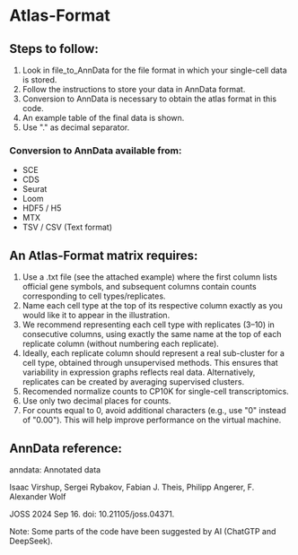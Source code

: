 # Atlas-Format

## Steps to follow:
1. Look in file_to_AnnData for the file format in which your single-cell data is stored.
2. Follow the instructions to store your data in AnnData format.
3. Conversion to AnnData is necessary to obtain the atlas format in this code.
4. An example table of the final data is shown.
5. Use "." as decimal separator.

### Conversion to AnnData available from:

- SCE
- CDS 
- Seurat
- Loom 
- HDF5 / H5
- MTX 
- TSV / CSV (Text format)

## An Atlas-Format matrix requires:
1. Use a .txt file (see the attached example) where the first column lists official gene symbols, and subsequent columns contain counts corresponding to cell types/replicates.
2. Name each cell type at the top of its respective column exactly as you would like it to appear in the illustration.
3. We recommend representing each cell type with replicates (3–10) in consecutive columns, using exactly the same name at the top of each replicate column (without numbering each replicate).
4. Ideally, each replicate column should represent a real sub-cluster for a cell type, obtained through unsupervised methods. This ensures that variability in expression graphs reflects real data. Alternatively, replicates can be created by averaging supervised clusters.
5. Recomended normalize counts to CP10K for single-cell transcriptomics.
6. Use only two decimal places for counts.
7. For counts equal to 0, avoid additional characters (e.g., use "0" instead of "0.00"). This will help improve performance on the virtual machine.

## AnnData reference:

anndata: Annotated data

Isaac Virshup, Sergei Rybakov, Fabian J. Theis, Philipp Angerer, F. Alexander Wolf

JOSS 2024 Sep 16. doi: 10.21105/joss.04371.

Note: Some parts of the code have been suggested by AI (ChatGTP and DeepSeek).
